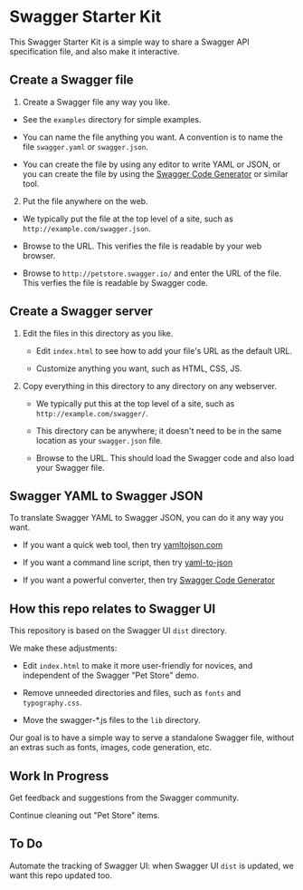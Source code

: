 # Swagger Starter Kit

This Swagger Starter Kit is a simple way to share a Swagger API specification file, and also make it interactive.


## Create a Swagger file

1. Create a Swagger file any way you like.

  * See the `examples` directory for simple examples.

  * You can name the file anything you want. A convention is to name the file `swagger.yaml` or `swagger.json`.

  * You can create the file by using any editor to write YAML or JSON, or you can create the file by using the [Swagger Code Generator](https://github.com/swagger-api/swagger-codegen/blob/master/README.md) or similar tool.

2. Put the file anywhere on the web.

  * We typically put the file at the top level of a site, such as `http://example.com/swagger.json`.

  * Browse to the URL. This verifies the file is readable by your web browser.

  * Browse to `http://petstore.swagger.io/` and enter the URL of the file. This verfies the file is readable by Swagger code.


## Create a Swagger server

1. Edit the files in this directory as you like.

   * Edit `index.html` to see how to add your file's URL as the default URL.

   * Customize anything you want, such as HTML, CSS, JS.

2. Copy everything in this directory to any directory on any webserver.

   * We typically put this at the top level of a site, such as `http://example.com/swagger/`.

   * This directory can be anywhere; it doesn't need to be in the same location as your `swagger.json` file.

   * Browse to the URL. This should load the Swagger code and also load your Swagger file.


## Swagger YAML to Swagger JSON

To translate Swagger YAML to Swagger JSON, you can do it any way you want.

  * If you want a quick web tool, then try [yamltojson.com](http://yamltojson.com/)

  * If you want a command line script, then try [yaml-to-json](https://github.com/SixArm/sixarm_unix_shell_scripts/blob/master/yaml-to-json)

  * If you want a powerful converter, then try [Swagger Code Generator](https://github.com/swagger-api/swagger-codegen/blob/master/README.md)


## How this repo relates to Swagger UI

This repository is based on the Swagger UI `dist` directory.

We make these adjustments:

  * Edit `index.html` to make it more user-friendly for novices, and independent of the Swagger "Pet Store" demo.

  * Remove unneeded directories and files, such as `fonts` and `typography.css`.

  * Move the swagger-*.js files to the `lib` directory.

Our goal is to have a simple way to serve a standalone Swagger file, without an extras such as fonts, images, code generation, etc.


## Work In Progress

Get feedback and suggestions from the Swagger community.

Continue cleaning out "Pet Store" items.


## To Do

Automate the tracking of Swagger UI: when Swagger UI `dist` is updated, we want this repo updated too.
